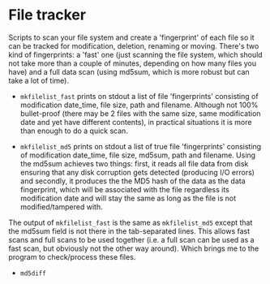 # File tracker

Scripts to scan your file system and create a 'fingerprint' of each file so it can be tracked for
modification, deletion, renaming or moving. There's two kind of fingerprints: a 'fast' one (just scanning the file system,
which should not take more than a couple of minutes, depending on how many files you have) and a full data scan (using
md5sum, which is more robust but can take a lot of time).

- `mkfilelist_fast` prints on stdout a list of file 'fingerprints' consisting of
modification date_time, file size, path and filename. Although not 100% bullet-proof (there may be 2 files with the same size,
same modification date and yet have different contents), in practical situations it is more than enough to do a quick scan.

- `mkfilelist_md5` prints on stdout a list of true file 'fingerprints' consisting of
modification date_time, file size, md5sum, path and filename. Using the md5sum achieves two things: first, it reads all file data
from disk ensuring that any disk corruption gets detected (producing I/O errors) and secondly, it produces the the MD5 hash of
the data as the data fingerprint, which will be associated with the file regardless its modification date and will stay the
same as long as the file is not modified/tampered with.

The output of `mkfilelist_fast` is the same as `mkfilelist_md5` except that the md5sum field is not there in the tab-separated
lines. This allows fast scans and full scans to be used together (i.e. a full scan can be used as a fast scan, but obviously
not the other way around). Which brings me to the program to check/process these files.

- `md5diff`
